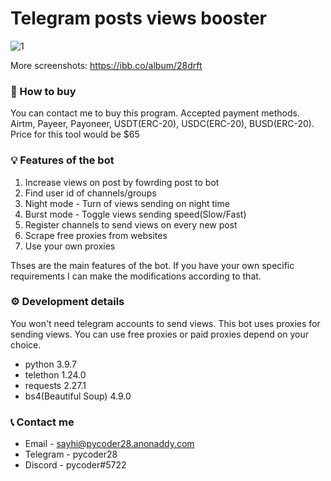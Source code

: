 # Telegram posts views booster

<img src="https://i.ibb.co/DV9rv2F/1.png" alt="1" border="0">

More screenshots: https://ibb.co/album/28drft

### 🛒 How to buy
You can contact me to buy this program. Accepted payment methods. Airtm, Payeer, Payoneer, USDT(ERC-20), USDC(ERC-20), BUSD(ERC-20). Price for this tool would be $65

### 💡 Features of the bot
1. Increase views on post by fowrding post to bot
2. Find user id of channels/groups
3. Night mode - Turn of views sending on night time
4. Burst mode - Toggle views sending speed(Slow/Fast)
5. Register channels to send views on every new post
6. Scrape free proxies from websites
7. Use your own proxies

Thses are the main features of the bot. If you have your own specific requirements I can make the modifications according to that.

### ⚙️ Development details
You won't need telegram accounts to send views. This bot uses proxies for sending views. You can use free proxies or paid proxies depend on your choice.
- python 3.9.7
- telethon 1.24.0
- requests 2.27.1
- bs4(Beautiful Soup) 4.9.0

### 📞 Contact me
* Email - sayhi@pycoder28.anonaddy.com
* Telegram - pycoder28
* Discord - pycoder#5722
